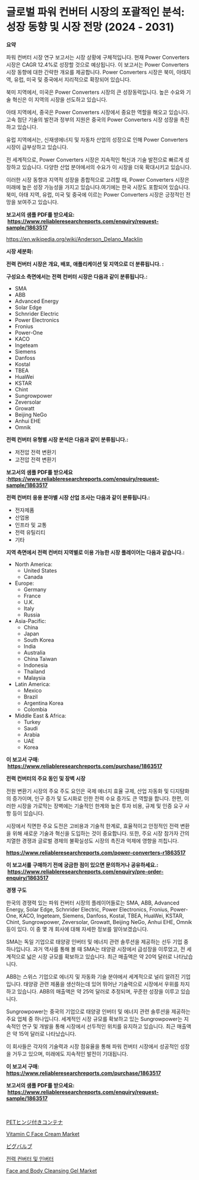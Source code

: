 <p><h1>글로벌 파워 컨버터 시장의 포괄적인 분석: 성장 동향 및 시장 전망 (2024 - 2031)</h1></p><p><strong>요약</strong></p>
<p><p>파워 컨버터 시장 연구 보고서는 시장 상황에 구체적입니다. 현재 Power Converters 시장은 CAGR 12.4%로 성장할 것으로 예상됩니다. 이 보고서는 Power Converters 시장 동향에 대한 간략한 개요를 제공합니다. Power Converters 시장은 북미, 아태지역, 유럽, 미국 및 중국에서 지리적으로 확장되어 있습니다.</p><p>북미 지역에서, 미국은 Power Converters 시장의 큰 성장동력입니다. 높은 수요와 기술 혁신은 이 지역의 시장을 선도하고 있습니다.</p><p>아태 지역에서, 중국은 Power Converters 시장에서 중요한 역할을 해오고 있습니다. 고속 첨단 기술의 발전과 정부의 지원은 중국의 Power Converters 시장 성장을 촉진하고 있습니다.</p><p>유럽 지역에서는, 신재생에너지 및 자동차 산업의 성장으로 인해 Power Converters 시장이 급부상하고 있습니다.</p><p>전 세계적으로, Power Converters 시장은 지속적인 혁신과 기술 발전으로 빠르게 성장하고 있습니다. 다양한 산업 분야에서의 수요가 이 시장을 더욱 확대시키고 있습니다.</p><p>이러한 시장 동향과 지역적 성장을 종합적으로 고려할 때, Power Converters 시장은 미래에 높은 성장 가능성을 가지고 있습니다.여기에는 한국 시장도 포함되어 있습니다.북미, 아태 지역, 유럽, 미국 및 중국에 이르는 Power Converters 시장은 긍정적인 전망을 보여주고 있습니다.</p></p>
<p><strong>보고서의 샘플 PDF를 받으세요: &nbsp;<a href="https://www.reliableresearchreports.com/enquiry/request-sample/1863517">https://www.reliableresearchreports.com/enquiry/request-sample/1863517</a></strong></p>
<p><a href="https://en.wikipedia.org/wiki/Anderson_Delano_Macklin">https://en.wikipedia.org/wiki/Anderson_Delano_Macklin</a></p>
<p><strong>시장 세분화:</strong></p>
<p><strong> 전력 컨버터 시장은 개요, 배포, 애플리케이션 및 지역으로 더 분류됩니다. :</strong></p>
<p><strong>구성요소 측면에서는 전력 컨버터 시장은 다음과 같이 분류됩니다.:</strong></p>
<p><ul><li>SMA</li><li>ABB</li><li>Advanced Energy</li><li>Solar Edge</li><li>Schnrider Electric</li><li>Power Electronics</li><li>Fronius</li><li>Power-One</li><li>KACO</li><li>Ingeteam</li><li>Siemens</li><li>Danfoss</li><li>Kostal</li><li>TBEA</li><li>HuaWei</li><li>KSTAR</li><li>Chint</li><li>Sungrowpower</li><li>Zeversolar</li><li>Growatt</li><li>Beijing NeGo</li><li>Anhui EHE</li><li>Omnik</li></ul></p>
<p><strong> 전력 컨버터 유형별 시장 분석은 다음과 같이 분류됩니다.:</strong></p>
<p><ul><li>저전압 전력 변환기</li><li>고전압 전력 변환기</li></ul></p>
<p><strong>보고서의 샘플 PDF를 받으세요 :<a href="https://www.reliableresearchreports.com/enquiry/request-sample/1863517">https://www.reliableresearchreports.com/enquiry/request-sample/1863517</a></strong></p>
<p><strong> 전력 컨버터 응용 분야별 시장 산업 조사는 다음과 같이 분류됩니다.:</strong></p>
<p><ul><li>전자제품</li><li>산업용</li><li>인프라 및 교통</li><li>전력 유틸리티</li><li>기타</li></ul></p>
<p><strong>지역 측면에서 전력 컨버터 지역별로 이용 가능한 시장 플레이어는 다음과 같습니다.:</strong></p>
<p><ul>
    <li>
        North America:
        <ul>
            <li>United States</li>
            <li>Canada</li>
        </ul>
    </li>
    <li>
        Europe:
        <ul>
            <li>Germany</li>
            <li>France</li>
            <li>U.K.</li>
            <li>Italy</li>
            <li>Russia</li>
        </ul>
    </li>
    <li>
        Asia-Pacific:
        <ul>
            <li>China</li>
            <li>Japan</li>
            <li>South Korea</li>
            <li>India</li>
            <li>Australia</li>
            <li>China Taiwan</li>
            <li>Indonesia</li>
            <li>Thailand</li>
            <li>Malaysia</li>
        </ul>
    </li>
    <li>
        Latin America:
        <ul>
            <li>Mexico</li>
            <li>Brazil</li>
            <li>Argentina Korea</li>
            <li>Colombia</li>
        </ul>
    </li>
    <li>
        Middle East & Africa:
        <ul>
            <li>Turkey</li>
            <li>Saudi</li>
            <li>Arabia</li>
            <li>UAE</li>
            <li>Korea</li>
        </ul>
    </li>
    </ul></p>
<p><strong>이 보고서 구매: &nbsp;<a href="https://www.reliableresearchreports.com/purchase/1863517">https://www.reliableresearchreports.com/purchase/1863517</a></strong></p>
<p><strong>전력 컨버터의 주요 동인 및 장벽 시장</strong></p>
<p><p>전원 변환기 시장의 주요 주도 요인은 국제 에너지 효율 규제, 산업 자동화 및 디지턈화의 증가이며, 인구 증가 및 도시화로 인한 전력 수요 증가도 큰 역할을 합니다. 한편, 이러한 시장을 가로막는 장벽에는 기술적인 한계와 높은 투자 비용, 규제 및 인증 요구 사항 등이 있습니다.</p><p>시장에서 직면한 주요 도전은 고비용과 기술적 한계로, 효율적이고 안정적인 전력 변환을 위해 새로운 기술과 혁신을 도입하는 것이 중요합니다. 또한, 주요 시장 참가자 간의 치열한 경쟁과 글로벌 경제의 불확실성도 시장의 촉진과 억제에 영향을 끼칩니다.</p></p>
<p><strong><a href="https://www.reliableresearchreports.com/power-converters-r1863517">https://www.reliableresearchreports.com/power-converters-r1863517</a></strong></p>
<p><strong>이 보고서를 구매하기 전에 궁금한 점이 있으면 문의하거나 공유하세요.: &nbsp;<a href="https://www.reliableresearchreports.com/enquiry/pre-order-enquiry/1863517">https://www.reliableresearchreports.com/enquiry/pre-order-enquiry/1863517</a></strong></p>
<p><strong>경쟁 구도</strong></p>
<p><p>한국의 경쟁력 있는 파워 컨버터 시장의 플레이어들로는 SMA, ABB, Advanced Energy, Solar Edge, Schnrider Electric, Power Electronics, Fronius, Power-One, KACO, Ingeteam, Siemens, Danfoss, Kostal, TBEA, HuaWei, KSTAR, Chint, Sungrowpower, Zeversolar, Growatt, Beijing NeGo, Anhui EHE, Omnik 등이 있다. 이 중 몇 개 회사에 대해 자세한 정보를 알아보겠습니다.</p><p>SMA는 독일 기업으로 태양광 인버터 및 에너지 관련 솔루션을 제공하는 선두 기업 중 하나입니다. 과거 역사를 통해 볼 때 SMA는 태양광 시장에서 급성장을 이루었고, 전 세계적으로 넓은 시장 규모를 확보하고 있습니다. 최근 매출액은 약 20억 달러로 나타났습니다.</p><p>ABB는 스위스 기업으로 에너지 및 자동화 기술 분야에서 세계적으로 널리 알려진 기업입니다. 태양광 관련 제품을 생산하는데 있어 뛰어난 기술력으로 시장에서 우위를 차지하고 있습니다. ABB의 매출액은 약 25억 달러로 추정되며, 꾸준한 성장을 이루고 있습니다.</p><p>Sungrowpower는 중국의 기업으로 태양광 인버터 및 에너지 관련 솔루션을 제공하는 주요 업체 중 하나입니다. 세계적인 시장 규모를 확보하고 있는 Sungrowpower는 지속적인 연구 및 개발을 통해 시장에서 선두적인 위치를 유지하고 있습니다. 최근 매출액은 약 15억 달러로 나타났습니다.</p><p>이 회사들은 각자의 기술력과 시장 점유율을 통해 파워 컨버터 시장에서 성공적인 성장을 거두고 있으며, 미래에도 지속적인 발전이 기대됩니다.</p></p>
<p><strong>이 보고서 구매: &nbsp; <a href="https://www.reliableresearchreports.com/purchase/1863517">https://www.reliableresearchreports.com/purchase/1863517</a></strong></p>
<p><strong>보고서의 샘플 PDF를 받으세요: &nbsp;<a href="https://www.reliableresearchreports.com/enquiry/request-sample/1863517">https://www.reliableresearchreports.com/enquiry/request-sample/1863517</a></strong><strong></strong></p>
<p>&nbsp;</p>
<p><p><a href="https://github.com/TerrellConn/Market-Research-Report-List-2/blob/main/726907031770.md">PETヒンジ付きコンテナ</a></p><p><a href="https://github.com/annerides/Market-Research-Report-List-1/blob/main/vitamin-c-face-cream-market.md">Vitamin C Face Cream Market</a></p><p><a href="https://github.com/RandallRunte2023/Market-Research-Report-List-2/blob/main/532342731771.md">ピグバルブ</a></p><p><a href="https://github.com/LuckeyCorbin/Market-Research-Report-List-2/blob/main/720290541431.md">전력 컨버터 및 인버터</a></p><p><a href="https://github.com/beauBlock13/Market-Research-Report-List-1/blob/main/face-and-body-cleansing-gel-market.md">Face and Body Cleansing Gel Market</a></p></p>